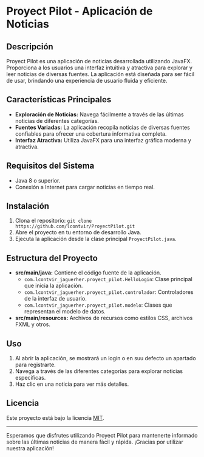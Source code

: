 # Proyect Pilot - Aplicación de Noticias

## Descripción
Proyect Pilot es una aplicación de noticias desarrollada utilizando JavaFX. Proporciona a los usuarios una interfaz intuitiva y atractiva para explorar y leer noticias de diversas fuentes. La aplicación está diseñada para ser fácil de usar, brindando una experiencia de usuario fluida y eficiente.

## Características Principales
- **Exploración de Noticias:** Navega fácilmente a través de las últimas noticias de diferentes categorías.
- **Fuentes Variadas:** La aplicación recopila noticias de diversas fuentes confiables para ofrecer una cobertura informativa completa.
- **Interfaz Atractiva:** Utiliza JavaFX para una interfaz gráfica moderna y atractiva.

## Requisitos del Sistema
- Java 8 o superior.
- Conexión a Internet para cargar noticias en tiempo real.

## Instalación
1. Clona el repositorio: `git clone https://github.com/lcontvir/ProyectPilot.git`
2. Abre el proyecto en tu entorno de desarrollo Java.
3. Ejecuta la aplicación desde la clase principal `ProyectPilot.java`.

## Estructura del Proyecto
- **src/main/java:** Contiene el código fuente de la aplicación.
  - `com.lcontvir_jaguerher.proyect_pilot.HelloLogin`: Clase principal que inicia la aplicación.
  - `com.lcontvir_jaguerher.proyect_pilot.controlador`: Controladores de la interfaz de usuario.
  - `com.lcontvir_jaguerher.proyect_pilot.modelo`: Clases que representan el modelo de datos.
- **src/main/resources:** Archivos de recursos como estilos CSS, archivos FXML y otros.

## Uso
1. Al abrir la aplicación, se mostrará un login o en suu defecto un apartado para registrarte.
2. Navega a través de las diferentes categorías para explorar noticias específicas.
3. Haz clic en una noticia para ver más detalles.


## Licencia
Este proyecto está bajo la licencia [MIT](LICENSE).

---

Esperamos que disfrutes utilizando Proyect Pilot para mantenerte informado sobre las últimas noticias de manera fácil y rápida. ¡Gracias por utilizar nuestra aplicación!
